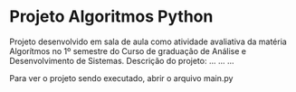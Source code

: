 # Projeto Algoritmos Python
Projeto desenvolvido em sala de aula como atividade avaliativa da matéria Algorítmos no 1º semestre do Curso de graduação de Análise e Desenvolvimento de Sistemas.
Descrição do projeto: 
... 
...
...


Para ver o projeto sendo executado, abrir o arquivo main.py
